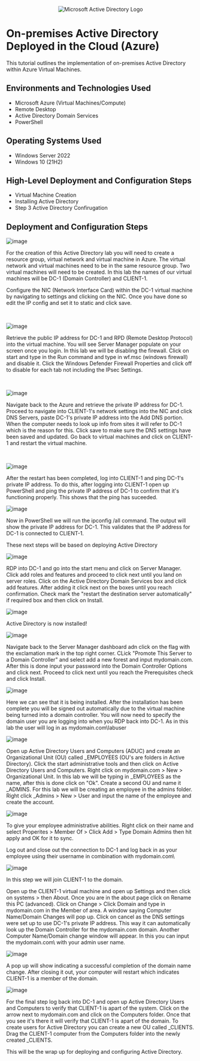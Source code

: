 <p align="center">
<img src="https://i.imgur.com/pU5A58S.png" alt="Microsoft Active Directory Logo"/>
</p>

<h1>On-premises Active Directory Deployed in the Cloud (Azure)</h1>
This tutorial outlines the implementation of on-premises Active Directory within Azure Virtual Machines.<br />




<h2>Environments and Technologies Used</h2>

- Microsoft Azure (Virtual Machines/Compute)
- Remote Desktop
- Active Directory Domain Services
- PowerShell

<h2>Operating Systems Used </h2>

- Windows Server 2022
- Windows 10 (21H2)

<h2>High-Level Deployment and Configuration Steps</h2>

- Virtual Machine Creation
- Installing Active Directory
- Step 3 Active Directory Confirugation 
  

<h2>Deployment and Configuration Steps</h2>

<p>

  ![image](https://github.com/user-attachments/assets/6490b7d6-21e6-40ac-8a06-51609187ca92)
</p>
<p>
For the creation of this Active Directory lab you will need to create a resource group, virtual network and virtual machine in Azure. The virtual network and virtual machines need to be in the same resource group. Two virtual machines will need to be created. In this lab the names of our virtual machines will be DC-1 (Domain Controller) and CLIENT-1.

Configure the NIC (Network Interface Card) within the DC-1 virtual machine by navigating to settings and clicking on the NIC. Once you have done so edit the IP config and set it to static and click save.
</p>
<br />

<p>

  ![image](https://github.com/user-attachments/assets/e9f57467-cf5f-4a68-b885-f873a64d79c1)

</p>
<p>
Retrieve the public IP address for DC-1 and RPD (Remote Desktop Protocol) into the virtual machine. You will see Server Manager populate on your screen once you login. In this lab we will be disabling the firewall. Click on start and type in the Run command and type in wf.msc (windows firewall) and disable it. Click the Windows Defender Firewall Properties and click off to disable for each tab not including the IPsec Settings.
</p>
<br />

<p>

  ![image](https://github.com/user-attachments/assets/a5b74a66-7aa5-4e41-a111-2cbe51738353)

</p>
<p>
Navigate back to the Azure and retrieve the private IP address for DC-1. Proceed to navigate into CLIENT-1's network settings into the NIC and click DNS Servers, paste DC-1's private IP address into the Add DNS portion. When the computer needs to look up info from sites it will refer to DC-1 which is the reason for this. Click save to make sure the DNS settings have been saved and updated. Go back to virtual machines and click on CLIENT-1 and restart the virtual machine.
</p>
<br />
<p>  

![image](https://github.com/user-attachments/assets/e8e57732-5d12-4027-a33a-a0cb05ddb170)


</p>
<p>
After the restart has been completed, log into CLIENT-1 and ping DC-1's private IP address. To do this, after logging into CLIENT-1 open up PowerShell and ping the private IP address of DC-1 to confirm that it's functioning properly. This shows that the ping has suceeded.

<p>  

![image](https://github.com/user-attachments/assets/d50ff27d-3953-4f80-b308-a02b742a38b9)


</p>
<p>
Now in PowerShell we will run the ipconfig /all command. The output will show the private IP address for DC-1. This validates that the IP address for DC-1 is connected to CLIENT-1.

<p>

These next steps will be based on deploying Active Directory
  
</p>

<p>

![image](https://github.com/user-attachments/assets/35ce110b-cca4-4102-852a-e8d0de0a2bf1)

  
</p>
<p>
RDP into DC-1 and go into the start menu and click on Server Manager. Click add roles and features and proceed to click next until you land on server roles. Click on the Active Directory Domain Services box and click add features. After adding it click next on the boxes until you reach confirmation. Check mark the "restart the destination server automatically" if required box and then click on Install.

![image](https://github.com/user-attachments/assets/8db92c96-160c-4757-bce7-0a868a94cf2c)

Active Directory is now installed!

</p>


<p>


![image](https://github.com/user-attachments/assets/1bafd81b-b259-4af5-9576-192bd039a842)

  
</p>
<p>

Navigate back to the Server Manager dashboard adn click on the flag with the exclamation mark in the top right corner. CLick "Promote This Server to a Domain Controller" and select add a new forest and input mydomain.com. After this is done input your password into the Domain Controller Options and click next. Proceed to click next until you reach the Prerequisites check and click Install.

![image](https://github.com/user-attachments/assets/ac1d25d2-e6c2-42e3-9f9a-12a4c8a30004)

Here we can see that it is being installed. After the installation has been complete you will be signed out automatically due to the virtual machine being turned into a domain controller. You will now need to specify the domain user you are logging into when you RDP back into DC-1. As in this lab the user will log in as mydomain.com\labuser


</p>

<p>

![image](https://github.com/user-attachments/assets/5f1bc1f9-1aed-4a5c-b346-31e2069f15eb)

Open up Active Directory Users and Computers (ADUC) and create an Organizational Unit (OU) called _EMPLOYEES (OU's are folders in Active Directory). Click the start administrative tools and then click on Active Directory Users and Computers. Right click on mydomain.com > New > Organizational Unit. In this lab we will be typing in _EMPLOYEES as the name, after this is done click on "Ok". Create a second OU and name it _ADMINS. For this lab we will be creating an employee in the admins folder. Right click _Admins > New > User and input the name of the employee and create the account. 


![image](https://github.com/user-attachments/assets/ccac9ba5-8c72-4d50-b06b-bdbbe5cb00ca)

To give your employee administrative abilities. Right click on their name and select Properites > Member Of > Click Add > Type Domain Admins then hit apply and OK for it to sync. 

Log out and close out the connection to DC-1 and log back in as your employee using their username in combination with mydomain.com\

</p>

<p>

![image](https://github.com/user-attachments/assets/7d8e6aea-d8af-4102-8070-9b2229bad3bf)

In this step we will join CLIENT-1 to the domain.

Open up the CLIENT-1 virtual machine and open up Settings and then click on systems > then About. Once you are in the about page click on Rename this PC (advanced). Click on Change > Click Domain and type in mydomain.com in the Member of area. A window saying Computer Name/Domain Changes will pop up. Click on cancel as the DNS settings were set up to use DC-1's private IP address. This way it can automatically look up the Domain Controller for the mydomain.com domain. Another Computer Name/Domain change window will appear. In this you can input the mydomain.com\ with your admin user name. 

  ![image](https://github.com/user-attachments/assets/6c256173-2c65-454c-8403-a88a141fe6c9)

  A pop up will show indicating a successful completion of the domain name change. After closing it out, your computer will restart which indicates CLIENT-1 is a member of the domain. 

  </p>

  <p>

![image](https://github.com/user-attachments/assets/52dfee26-f60a-487a-baa8-345ee150876e)

  For the final step log back into DC-1 and open up Active Directory Users and Computers to verify that CLIENT-1 is apart of the system. Click on the arrow next to mydomain.com and click on the Computers folder. Once that you see it's there it will verify that CLIENT-1 is apart of the domain. To create users for Active Directory you can create a new OU called _CLIENTS. Drag the CLIENT-1 computer from the Computers folder into the newly created _CLIENTS. 
  </p>

</p>
<p>

This will be the wrap up for deploying and configuring Active Directory.
